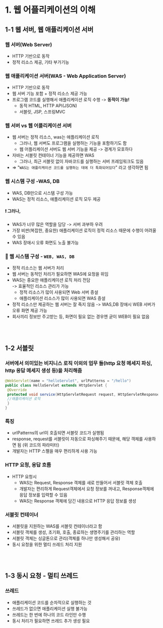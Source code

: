 # 1. 웹 어플리케이션의 이해

## 1-1 웹 서버, 웹 애플리케이션 서버
### 웹 서버(Web Server)
- HTTP 기반으로 동작
- 정적 리소스 제공, 기타 부가기능

### 웹 애플리케이션 서버(WAS - Web Application Server)
- HTTP 기반으로 동작
- 웹 서버 기능 포함 + 정적 리소스 제공 가능
- 프로그램 코드를 실행해서 애플리케이션 로직 수행 -> __동적이 가능!__
    - 동적 HTML, HTTP API(JSON)
    - 서블릿, JSP, 스프링MVC

### 웹 서버 vs 웹 어플리케이션 서버
- 웹 서버는 정적 리소스, was는 애플리케이션 로직
    - 그러나, 웹 서버도 프로그램을 실행하는 기능을 포함하기도 함
    - 웹 어플리케이션 서버도 웹 서버 기능을 제공
    -> 경계가 모호하다
- 자바는 서블릿 컨테이너 기능을 제공하면 WAS
    - 그러나, 최근 서블릿 없이 자바코드를 실행하는 서버 프레임워크도 있음
- => "```WAS는 애플리케이션 코드를 실행하는 데에 더 특화되어있다```" 라고 생각하면 됨


### 웹 시스템 구성 -WAS, DB
- WAS, DB만으로 시스템 구성 가능
- WAS는 정적 리소스, 애플리케이션 로직 모두 제공   
#### ❗ 그러나,
- WAS가 너무 많은 역할을 담당 -> 서버 과부하 우려
- 가장 비싼(복잡한, 중요한) 애플리케이션 로직이 정적 리소스 때문에 수행이 어려울 수 있음
- WAS 장애시 오류 화면도 노출 불가능

### 📍 웹 시스템 구성 - ```WEB, WAS, DB```
- 정적 리소스는 웹 서버가 처리
- 웹 서버는 동적인 처리가 필요하면 WAS에 요청을 위임
- WAS는 중요한 애플리케이션 로직 처리 전담    
-> 효율적인 리소스 관리가 가능
    - 정적 리소스가 많이 사용되면 Web 서버 증설
    - 애플리케이션 리소스가 많이 사용되면 WAS 증설
- 정적 리소스만 제공하는 웹 서버는 잘 죽지 않음 -> WAS,DB 장애시 WEB 서버가 오류 화면 제공 가능
- 회사끼리 정보만 주고받는 등, 화면이 필요 없는 경우엔 굳이 WEB이 필요 없음

<br><br>

## 1-2 서블릿
### 서버에서 의미있는 __비지니스 로직 이외의 업무__ 들(http 요청 메세지 파싱, http 응답 메세지 생성 등)을 처리해줌
``` java
@WebServlet(name = "helloServlet", urlPatterns = "/hello")
public class HelloServlet extends HttpServlet {
 @Override
 protected void service(HttpServletRequest request, HttpServletResponse response){
 //애플리케이션 로직
 }
}
```
### 특징
- urlPatterns의 url이 호출되면 서블릿 코드가 실행됨
- response, request를 서블릿이 자동으로 파싱해주기 때문에, 해당 객체를 사용하면 됨 (위 코드의 파라미터)
- 개발자는 HTTP 스펠을 매우 편리하게 사용 가능

### HTTP 요청, 응답 흐름
- HTTP 요청시
    - WAS는 Request, Response 객체를 새로 만들어서 서블릿 객체 호출
    - 개발자는 편리하게 Request객체에서 요청 정보를 꺼내고, Response객체에 응답 정보를 입력할 수 있음
    - WAS는 Response 객체에 담긴 내용으로 HTTP 응답 정보를 생성

### 서블릿 컨테이너
- 서블릿을 지원하는 WAS를 서블릿 컨테이너라고 함
- 서블릿 객체를 생성, 초기화, 호출, 종료하는 생명주기를 관리하는 역할
- 서블릿 객체는 싱글톤으로 관리(객체를 하나만 생성해서 공유)
- 동시 요청을 위한 멀티 쓰레드 처리 지원

<br><br>

## 1-3 동시 요청 - 멀티 쓰레드
### 쓰레드
- 애플리케이션 코드를 순차적으로 실행하는 것
- 쓰레드가 없으면 애플리케이션 실행 불가능
- 쓰레드는 한 번에 하나의 코드 라인만 수행
- 동시 처리가 필요하면 쓰레드 추가 생성 필요